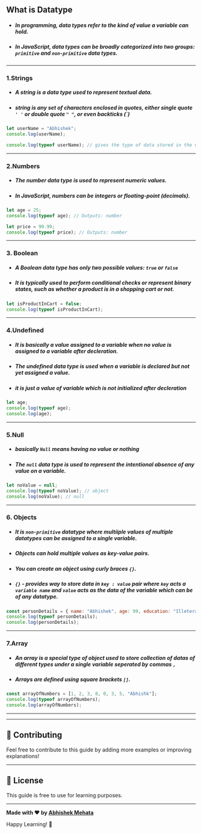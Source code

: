 ## What is Datatype

- ##### In programming, data types refer to the kind of value a variable can hold.
- ##### In JavaScript, data types can be broadly categorized into two groups: `primitive` and `non-primitive` data types.

---

### 1.Strings

- ##### A string is a data type used to represent textual data.
- ##### string is any set of characters enclosed in quotes, either single quote `' '` or double quote `" "`, or even backticks (`)

```js
let userName = "Abhishek";
console.log(userName);

console.log(typeof userName); // gives the type of data stored in the variable
```

---

### 2.Numbers

- ##### The number data type is used to represent numeric values.
- ##### In JavaScript, numbers can be integers or floating-point (decimals).

```js
let age = 25;
console.log(typeof age); // Outputs: number

let price = 99.99;
console.log(typeof price); // Outputs: number
```

---

### 3. Boolean

- ##### A Boolean data type has only two possible values: `true` or `false`
- ##### It is typically used to perform conditional checks or represent binary states, such as whether a product is in a shopping cart or not.

```js
let isProductInCart = false;
console.log(typeof isProductInCart);
```

---

### 4.Undefined

- ##### It is basically a value assigned to a variable when no value is assigned to a variable after decleration.
- ##### The undefined data type is used when a variable is declared but not yet assigned a value.
- ##### it is just a value of variable which is not initialized after decleration

```js
let age;
console.log(typeof age);
console.log(age);
```

---

### 5.Null

- ##### basically `Null` means having no value or nothing
- ##### The `null` data type is used to represent the intentional absence of any value on a variable.

```js
let noValue = null;
console.log(typeof noValue); // object
console.log(noValue); // null
```

---

### 6. Objects

- ##### It is `non-primitive` datatype where multiiple values of multiple datatypes can be assigned to a single variable.
- ##### Objects can hold multiple values as key-value pairs.
- ##### You can create an object using curly braces `{}`.
- ##### `{}` - provides way to store data in `key : value` pair where `key` acts a `variable name` and `value` acts as the data of the variable which can be of any datatype.

```js
const personDetails = { name: "Abhishek", age: 99, education: "Illeterate" };
console.log(typeof personDetails);
console.log(personDetails);
```

---

### 7.Array

- ##### An array is a special type of object used to store collection of datas of different types under a single variable seperated by commas `,`
- ##### Arrays are defined using square brackets `[]`.

```js
const arrayOfNumbers = [1, 2, 3, 8, 0, 3, 5, "Abhishk"];
console.log(typeof arrayOfNumbers);
console.log(arrayOfNumbers);
```

---



---

## 🤝 Contributing

Feel free to contribute to this guide by adding more examples or improving explanations!

---

## 📄 License

This guide is free to use for learning purposes.

---

**Made with ❤️ by [Abhishek Mehata](https://github.com/Abhishek-mehata)**

Happy Learning! 🚀